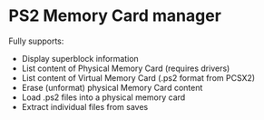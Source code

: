 # PS2 Memory Card manager
Fully supports:
* Display superblock information
* List content of Physical Memory Card (requires drivers)
* List content of Virtual Memory Card (.ps2 format from PCSX2)
* Erase (unformat) physical Memory Card content
* Load .ps2 files into a physical memory card
* Extract individual files from saves